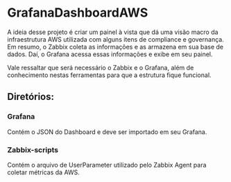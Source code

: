 # GrafanaDashboardAWS

A ideia desse projeto é criar um painel à vista que dá uma visão macro da infraestrutura AWS utilizada com alguns itens de compliance e governança. Em resumo, o Zabbix coleta as informações e as armazena em sua base de dados. Daí, o Grafana acessa essas informações e exibe em seu painel.

Vale ressaltar que será necessário o Zabbix e o Grafana, além de conhecimento nestas ferramentas para que a estrutura fique funcional.

## Diretórios:

### Grafana

Contém o JSON do Dashboard e deve ser importado em seu Grafana.

### Zabbix-scripts

Contém o arquivo de UserParameter utilizado pelo Zabbix Agent para coletar métricas da AWS.
